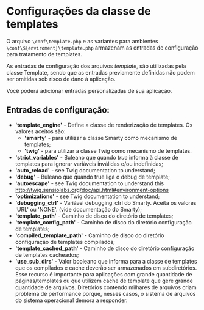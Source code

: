 # Configurações da classe de templates

O arquivo `\conf\template.php` e as variantes para ambientes
`\conf\${enviroment}\template.php` armazenam as entradas de configuração
para tratamento de templates.

As entradas de configuração dos arquivos *template*, são utilizadas pela classe
Template, sendo que as entradas previamente definidas não podem ser omitidas sob
risco de dano à aplicação.

Você poderá adicionar entradas personalizadas de sua aplicação.

## Entradas de configuração:

-   **'template_engine'** - Define a classe de renderização de templates. Os
valores aceitos são:
    -   **'smarty'** - para utilizar a classe Smarty como mecanismo de
    templates;
    -   **'twig'** - para utilizar a classe Twig como mecanismo de templates.
-   **'strict_variables'** - Buleano que quando *true* informa à classe de
templates para ignorar variáveis inválidas e/ou indefinidas;
-   **'auto_reload'** - see Twig documentation to understand;
-   **'debug'** - Buleano que quando true liga o debug de template;
-   **'autoescape'** - see Twig documentation to understand this
http://twig.sensiolabs.org/doc/api.html#environment-options
-   **'optimizations'** - see Twig documentation to understand;
-   **'debugging_ctrl'** - Variável debugging_ctrl do Smarty. Aceita os valores
'URL' ou 'NONE'. (vide documentação do Smarty);
-   **'template_path'** - Caminho de disco do diretório de templates;
-   **'template_config_path'** - Caminho de disco do diretório configuração de
templates;
-   **'compiled_template_path'** - Caminho de disco do diretório configuração de
templates compilados;
-   **'template_cached_path'** - Caminho de disco do diretório configuração de
templates cacheados;
-   **'use_sub_dirs'** - Valor booleano que informa para a classe de templates
que os compilados e cache deverão ser armazenados em subdiretórios. Esse recurso
é importante para aplicações com grande quantidade de páginas/templates ou que
utilizem cache de template que gere grande quantidade de arquivos. Diretórios
contendo milhares de arquivos criam problema de performance porque, nesses
casos, o sistema de arquivos do sistema operacional demora a responder.
